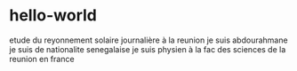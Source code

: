 # hello-world
etude du reyonnement solaire journalière à la reunion
je suis abdourahmane je suis de nationalite senegalaise 
je suis physien à la fac des sciences de la reunion en france
